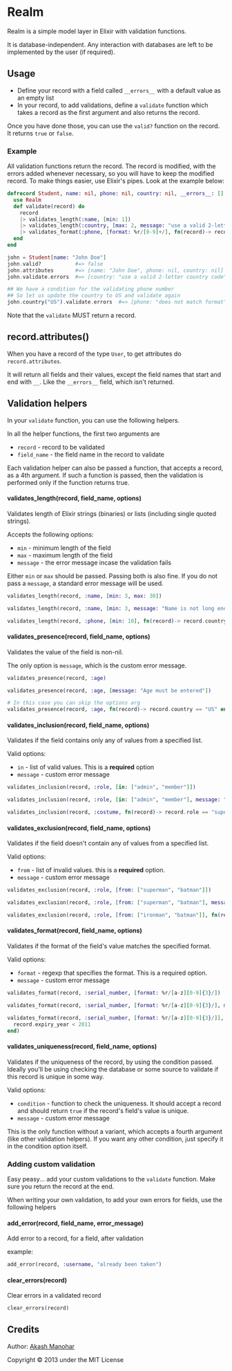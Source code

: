 # Realm

Realm is a simple model layer in Elixir with validation functions.

It is database-independent. Any interaction with databases are left to be implemented by the user (if required).


## Usage

* Define your record with a field called `__errors__` with a default value as an empty list
* In your record, to add validations, define a `validate` function which takes a record as the first argument and also returns the record.


Once you have done those, you can use the `valid?` function on the record. It returns `true` or `false`.


### Example

All validation functions return the record. The record is modified, with the errors added whenever necessary, so you will have to keep the modified record. To make things easier, use Elixir's pipes. Look at the example below:

```elixir
defrecord Student, name: nil, phone: nil, country: nil, __errors__: [] do
  use Realm
  def validate(record) do
    record
    |> validates_length(:name, [min: 1])
    |> validates_length(:country, [max: 2, message: "use a valid 2-letter country code"])
    |> validates_format(:phone, [format: %r/[0-9]+/], fn(record)-> record.country == "US" end)
  end
end

john = Student[name: "John Doe"]
john.valid?           #=> false
john.attributes       #=> [name: "John Doe", phone: nil, country: nil]
john.validate.errors  #=> [country: "use a valid 2-letter country code"]

## We have a condition for the validating phone number
## So let us update the country to US and validate again
john.country("US").validate.errors  #=> [phone: "does not match format"]
```

Note that the `validate` MUST return a record.

## record.attributes()

When you have a record of the type `User`, to get attributes do `record.attributes`.

It will return all fields and their values, except the field names that start and end with `__`. Like the `__errors__` field, which isn't returned.


## Validation helpers

In your `validate` function, you can use the following helpers.

In all the helper functions, the first two arguments are

* `record` - record to be validated
* `field_name` - the field name in the record to validate

Each validation helper can also be passed a function, that accepts a record, as a 4th argument. If such a function is passed, then the validation is performed only if the function returns true.


#### validates_length(record, field_name, options)

Validates length of Elixir strings (binaries) or lists (including single quoted strings).

Accepts the following options:

* `min` - minimum length of the field
* `max` - maximum length of the field
* `message` - the error message incase the validation fails

Either `min` or `max` should be passed. Passing both is also fine.
If you do not pass a `message`, a standard error message will be used.

```elixir
validates_length(record, :name, [min: 3, max: 30])

validates_length(record, :name, [min: 3, message: "Name is not long enough"])

validates_length(record, :phone, [min: 10], fn(record)-> record.country == "US" end)
```

#### validates_presence(record, field_name, options)

Validates the value of the field is non-nil.

The only option is `message`, which is the custom error message.

```elixir
validates_presence(record, :age)

validates_presence(record, :age, [message: "Age must be entered"])

# In this case you can skip the options arg
validates_presence(record, :age, fn(record)-> record.country == "US" end)
```

#### validates_inclusion(record, field_name, options)

Validates if the field contains only any of values from a specified list.

Valid options:

* `in` - list of valid values. This is a __required__ option
* `message` - custom error message

```elixir
validates_inclusion(record, :role, [in: ["admin", "member"]])

validates_inclusion(record, :role, [in: ["admin", "member"], message: "must have a valid role"])

validates_inclusion(record, :costume, fn(record)-> record.role == "superhero" end)
```

#### validates_exclusion(record, field_name, options)

Validates if the field doesn't contain any of values from a specified list.

Valid options:

* `from` - list of invalid values. this is a __required__ option.
* `message` - custom error message

```elixir
validates_exclusion(record, :role, [from: ["superman", "batman"]])

validates_exclusion(record, :role, [from: ["superman", "batman"], message: "You cannot be a superhero."])

validates_exclusion(record, :role, [from: ["ironman", "batman"]], fn(record)-> record.status != "billionaire" end)
```

#### validates_format(record, field_name, options)

Validates if the format of the field's value matches the specified format.

Valid options:

* `format` - regexp that specifies the format. This is a required option.
* `message` - custom error message

```elixir
validates_format(record, :serial_number, [format: %r/[a-z][0-9]{3}/])

validates_format(record, :serial_number, [format: %r/[a-z][0-9]{3}/], message: "Invalid serial number"])

validates_format(record, :serial_number, [format: %r/[a-z][0-9]{3}/]], fn(record)->
  record.expiry_year < 2011
end)
```

#### validates_uniqueness(record, field_name, options)

Validates if the uniqueness of the record, by using the condition passed. Ideally you'll be using checking the database or some source to validate if this record is unique in some way.

Valid options:

* `condition` - function to check the uniqueness. It should accept a record and should return `true` if the record's field's value is unique.
* `message` - custom error message

This is the only function without a variant, which accepts a fourth argument (like other validation helpers). If you want any other condition, just specify it in the condition option itself.

### Adding custom validation

Easy peasy... add your custom validations to the `validate` function. Make sure you return the record at the end.

When writing your own validation, to add your own errors for fields, use the following helpers

#### add_error(record, field_name, error_message)

Add error to a record, for a field, after validation

example:

```elixir
add_error(record, :username, "already been taken")
```

#### clear_errors(record)

Clear errors in a validated record

```elixir
clear_errors(record)
```

## Credits

Author: [Akash Manohar](http://twitter.com/HashNuke)

Copyright &copy; 2013 under the MIT License
